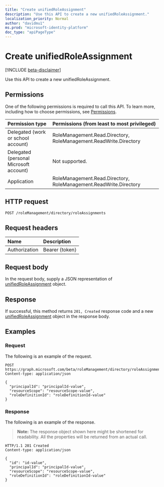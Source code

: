 ```yaml
---
title: "Create unifiedRoleAssignment"
description: "Use this API to create a new unifiedRoleAssignment."
localization_priority: Normal
author: "davidmu1"
ms.prod: "microsoft-identity-platform"
doc_type: "apiPageType"
---
```


# Create unifiedRoleAssignment

[!INCLUDE [beta-disclaimer](../../includes/beta-disclaimer.md)]

Use this API to create a new unifiedRoleAssignment.

## Permissions

One of the following permissions is required to call this API. To learn more, including how to choose permissions, see [Permissions](/graph/permissions-reference).

| Permission type                        | Permissions (from least to most privileged) |
|:---------------------------------------|:--------------------------------------------|
| Delegated (work or school account)     | RoleManagement.Read.Directory, RoleManagement.ReadWrite.Directory |
| Delegated (personal Microsoft account) | Not supported. |
| Application                            | RoleManagement.Read.Directory, RoleManagement.ReadWrite.Directory |

## HTTP request

<!-- { "blockType": "ignored" } -->

```http
POST /roleManagement/directory/roleAssignments
```

## Request headers

| Name          | Description   |
|:--------------|:--------------|
| Authorization | Bearer {token} |

## Request body

In the request body, supply a JSON representation of [unifiedRoleAssignment](../resources/unifiedroleassignment.md) object.

## Response

If successful, this method returns `201, Created` response code and a new [unifiedRoleAssignment](../resources/unifiedroleassignment.md) object in the response body.

## Examples

### Request

The following is an example of the request.
<!-- {
  "blockType": "request",
  "name": "create_unifiedroleassignment_from_rbacapplication"
}-->

```http
POST https://graph.microsoft.com/beta/roleManagement/directory/roleAssignments
Content-type: application/json

{
  "principalId": "principalId-value",
  "resourceScope": "resourceScope-value",
  "roleDefinitionId": "roleDefinitionId-value"
}
```

### Response

The following is an example of the response.

> **Note:** The response object shown here might be shortened for readability. All the properties will be returned from an actual call.

<!-- {
  "blockType": "response",
  "truncated": true,
  "@odata.type": "microsoft.graph.unifiedRoleAssignment"
} -->

```http
HTTP/1.1 201 Created
Content-type: application/json

{
  "id": "id-value",
  "principalId": "principalId-value",
  "resourceScope": "resourceScope-value",
  "roleDefinitionId": "roleDefinitionId-value"
}
```

<!-- uuid: 16cd6b66-4b1a-43a1-adaf-3a886856ed98
2019-02-04 14:57:30 UTC -->
<!-- {
  "type": "#page.annotation",
  "description": "Create unifiedRoleAssignment",
  "keywords": "",
  "section": "documentation",
  "tocPath": ""
}-->